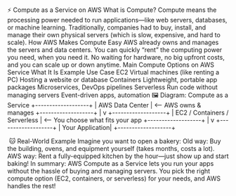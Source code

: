 ⚡ Compute as a Service on AWS
What is Compute?
Compute means the processing power needed to run applications—like web servers, databases, or machine learning.
Traditionally, companies had to buy, install, and manage their own physical servers (which is slow, expensive, and hard to scale).
How AWS Makes Compute Easy
AWS already owns and manages the servers and data centers.
You can quickly “rent” the computing power you need, when you need it.
No waiting for hardware, no big upfront costs, and you can scale up or down anytime.
Main Compute Options on AWS
Service
What It Is
Example Use Case
EC2
Virtual machines (like renting a PC)
Hosting a website or database
Containers
Lightweight, portable app packages
Microservices, DevOps pipelines
Serverless
Run code without managing servers
Event-driven apps, automation
🖼️ Diagram: Compute as a Service
+-------------------+
|   AWS Data Center |  <-- AWS owns & manages
+-------------------+
         |
         v
+-------------------+
|   EC2 / Containers / Serverless  |  <-- You choose what fits your app
+-------------------+
         |
         v
+-------------------+
|   Your Application|
+-------------------+

​
🐱 Real-World Example
Imagine you want to open a bakery:
Old way: Buy the building, ovens, and equipment yourself (takes months, costs a lot).
AWS way: Rent a fully-equipped kitchen by the hour—just show up and start baking!
In summary:
AWS Compute as a Service lets you run your apps without the hassle of buying and managing servers. You pick the right compute option (EC2, containers, or serverless) for your needs, and AWS handles the rest!
